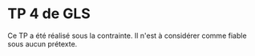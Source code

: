 # TP 4 de GLS

Ce TP a été réalisé sous la contrainte.
Il n'est à considérer comme fiable sous aucun prétexte.
